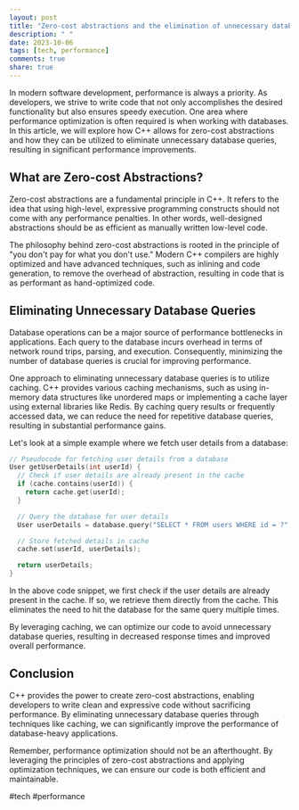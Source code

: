 ```yaml
---
layout: post
title: "Zero-cost abstractions and the elimination of unnecessary database queries in C++"
description: " "
date: 2023-10-06
tags: [tech, performance]
comments: true
share: true
---
```


In modern software development, performance is always a priority. As developers, we strive to write code that not only accomplishes the desired functionality but also ensures speedy execution. One area where performance optimization is often required is when working with databases. In this article, we will explore how C++ allows for zero-cost abstractions and how they can be utilized to eliminate unnecessary database queries, resulting in significant performance improvements.

## What are Zero-cost Abstractions?

Zero-cost abstractions are a fundamental principle in C++. It refers to the idea that using high-level, expressive programming constructs should not come with any performance penalties. In other words, well-designed abstractions should be as efficient as manually written low-level code.

The philosophy behind zero-cost abstractions is rooted in the principle of "you don't pay for what you don't use." Modern C++ compilers are highly optimized and have advanced techniques, such as inlining and code generation, to remove the overhead of abstraction, resulting in code that is as performant as hand-optimized code.

## Eliminating Unnecessary Database Queries

Database operations can be a major source of performance bottlenecks in applications. Each query to the database incurs overhead in terms of network round trips, parsing, and execution. Consequently, minimizing the number of database queries is crucial for improving performance.

One approach to eliminating unnecessary database queries is to utilize caching. C++ provides various caching mechanisms, such as using in-memory data structures like unordered maps or implementing a cache layer using external libraries like Redis. By caching query results or frequently accessed data, we can reduce the need for repetitive database queries, resulting in substantial performance gains.

Let's look at a simple example where we fetch user details from a database:

```cpp
// Pseudocode for fetching user details from a database
User getUserDetails(int userId) {
  // Check if user details are already present in the cache
  if (cache.contains(userId)) {
    return cache.get(userId);
  }

  // Query the database for user details
  User userDetails = database.query("SELECT * FROM users WHERE id = ?", userId);

  // Store fetched details in cache
  cache.set(userId, userDetails);

  return userDetails;
}
```

In the above code snippet, we first check if the user details are already present in the cache. If so, we retrieve them directly from the cache. This eliminates the need to hit the database for the same query multiple times.

By leveraging caching, we can optimize our code to avoid unnecessary database queries, resulting in decreased response times and improved overall performance.

## Conclusion

C++ provides the power to create zero-cost abstractions, enabling developers to write clean and expressive code without sacrificing performance. By eliminating unnecessary database queries through techniques like caching, we can significantly improve the performance of database-heavy applications.

Remember, performance optimization should not be an afterthought. By leveraging the principles of zero-cost abstractions and applying optimization techniques, we can ensure our code is both efficient and maintainable.

#tech #performance